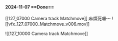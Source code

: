 #### 2024-11-07 ==Done==
[[127_07000 Camera track Matchmove]]
麻煩死囉～
![[vfx_127_07000_Matchmove_v006.mov]]

![[127_10000 Camera track Matchmove]]